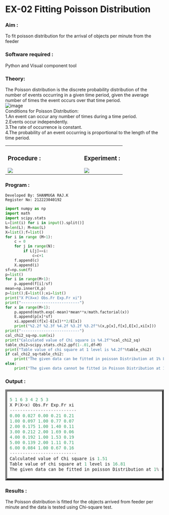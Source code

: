 # EX-02 Fitting Poisson Distribution
### Aim : 
To fit poisson distribution for the arrival of objects per minute from the feeder
### Software required :  
Python and Visual component tool
### Theory:
The Poisson distribution is the discrete probability distribution of the number of events occurring in a given time period, given the average number of times the event occurs over that time period.<br>
![image](https://user-images.githubusercontent.com/104613195/166248326-fd042076-8b0b-40c4-8b11-1d8e8fcb74db.png)<br>
Conditions for Poisson Distribution:<br>
1.An event can occur any number of times during a time period.<br>
2.Events occur independently.<br>
3.The rate of occurrence is constant.<br>
4.The probability of an event occurring is proportional to the length of the time period.<br> 
<table>
    <tr height=40%>
        <td width=65%>
            
### Procedure :
<img src="https://user-images.githubusercontent.com/104613195/166251988-d0c53205-6080-4f7b-ae4c-398178586637.png">
</td>
<td>
    
### Experiment :
<img src="https://user-images.githubusercontent.com/103921593/230282876-f4a5afbf-cac1-4648-a1b0-c78840638a8e.png">
</td>
</tr>
</table>


### Program :
```
Developed By: SHANMUGA RAJ.K
Register No: 212223040192
```
```Python
import numpy as np
import math
import scipy.stats
L=[int(i) for i in input().split()]
N=len(L); M=max(L) 
X=list();f=list()
for i in range (M+1):
    c = 0
    for j in range(N):
        if L[j]==i:
            c=c+1
    f.append(c)
    X.append(i)
sf=np.sum(f)
p=list()
for i in range(M+1):
    p.append(f[i]/sf) 
mean=np.inner(X,p)
p=list();E=list();xi=list()
print("X P(X=x) Obs.Fr Exp.Fr xi")
print("--------------------------")
for x in range(M+1):
    p.append(math.exp(-mean)*mean**x/math.factorial(x))
    E.append(p[x]*sf)
    xi.append((f[x]-E[x])**2/E[x])
    print("%2.2f %2.3f %4.2f %3.2f %3.2f"%(x,p[x],f[x],E[x],xi[x]))
print("--------------------------")
cal_chi2_sq=np.sum(xi)
print("Calculated value of Chi square is %4.2f"%cal_chi2_sq)
table_chi2=scipy.stats.chi2.ppf(1-.01,df=M)
print("Table value of chi square at 1 level is %4.2f"%table_chi2)
if cal_chi2_sq<table_chi2:
    print("The given data can be fitted in poisson Distribution at 1% LOS")
else:
    print("The given data cannot be fitted in Poisson Distribution at 1% LOS") 
```
 
### Output : 
<table border=5>
<tr>
<td>

```C
5 1 6 3 4 2 5 3
X P(X=x) Obs.Fr Exp.Fr xi
--------------------------
0.00 0.027 0.00 0.21 0.21
1.00 0.097 1.00 0.77 0.07
2.00 0.175 1.00 1.40 0.11
3.00 0.212 2.00 1.69 0.06
4.00 0.192 1.00 1.53 0.19
5.00 0.139 2.00 1.11 0.71
6.00 0.084 1.00 0.67 0.16
--------------------------
Calculated value of Chi square is 1.51
Table value of chi square at 1 level is 16.81
The given data can be fitted in poisson Distribution at 1% LOS
```

</td>
</tr>
</table>


 
### Results :
The Poisson distribution is fitted for the objects arrived from feeder per minute and the data is tested using Chi-square test. 
 
